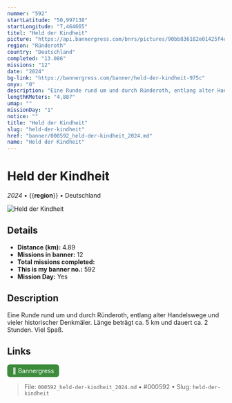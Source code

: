 ```yaml
---
nummer: "592"
startLatitude: "50,997138"
startLongitude: "7,464665"
titel: "Held der Kindheit"
picture: "https://api.bannergress.com/bnrs/pictures/90bb836182e01425f4d95e1cdba38b65"
region: "Ründeroth"
country: "Deutschland"
completed: "13.086"
missions: "12"
date: "2024"
bg-link: "https://bannergress.com/banner/held-der-kindheit-975c"
onyx: "0"
description: "Eine Runde rund um und durch Ründeroth, entlang alter Handelswege und vieler historischer Denkmäler. Länge beträgt ca. 5 km und dauert ca. 2 Stunden. Viel Spaß."
lengthKMeters: "4,887"
umap: ""
missionDay: "1"
notice: ""
title: "Held der Kindheit"
slug: "held-der-kindheit"
href: "banner/000592_held-der-kindheit_2024.md"
name: "Held der Kindheit"
---
```

# Held der Kindheit

*2024* • {{__region__}} • Deutschland

![Held der Kindheit](https://api.bannergress.com/bnrs/pictures/90bb836182e01425f4d95e1cdba38b65)



## Details
- **Distance (km):** 4.89
- **Missions in banner:** 12
- **Total missions completed:** 
- **This is my banner no.:** 592
- **Mission Day:** Yes


## Description
Eine Runde rund um und durch Ründeroth, entlang alter Handelswege und vieler historischer Denkmäler. Länge beträgt ca. 5 km und dauert ca. 2 Stunden. Viel Spaß.



## Links
<a href="https://bannergress.com/banner/held-der-kindheit-975c" target="_blank" style="display:inline-block;margin-right:8px;padding:6px 12px;background:#3c8b3c;color:#fff;text-decoration:none;border-radius:6px;">🔗 Bannergress</a>



> File: `000592_held-der-kindheit_2024.md` • #000592 • Slug: `held-der-kindheit`
